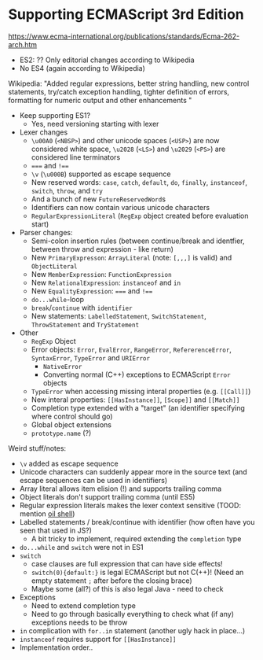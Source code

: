# Supporting ECMAScript 3rd Edition

https://www.ecma-international.org/publications/standards/Ecma-262-arch.htm

* ES2: ?? Only editorial changes according to Wikipedia
* No ES4 (again according to Wikipedia)

Wikipedia: "Added regular expressions, better string handling, new control statements, try/catch exception handling, tighter definition of errors, formatting for numeric output and other enhancements "

- Keep supporting ES1?
    * Yes, need versioning starting with lexer
- Lexer changes
    - `\u00A0` (`<NBSP>`) and other unicode spaces (`<USP>`) are now considered white space, `\u2028` (`<LS>`) and `\u2029` (`<PS>`) are considered line terminators
    - `===` and `!==`
    - `\v` (`\u000B`) supported as escape sequence
    - New reserved words: `case`, `catch`, `default`, `do`, `finally`, `instanceof`, `switch`, `throw`, and `try`
    - And a bunch of new `FutureReservedWord`s
    - Identifiers can now contain various unicode characters
    - `RegularExpressionLiteral` (`RegExp` object created before evaluation start)
- Parser changes:
    - Semi-colon insertion rules (between continue/break and identfier, between throw and expression - like return)
    - New `PrimaryExpresson`: `ArrayLiteral` (note: `[,,,]` is valid) and `ObjectLiteral`
    - New `MemberExpression`: `FunctionExpression`
    - New `RelationalExpression`: `instanceof` and `in`
    - New `EqualityExpression`: `===` and `!==`
    - `do...while`-loop
    - `break`/`continue` with `identifier`
    - New statements: `LabelledStatement`, `SwitchStatement`, `ThrowStatement` and `TryStatement`
- Other
    - `RegExp` Object
    - Error objects: `Error`, `EvalError`, `RangeError`, `RefererenceError`, `SyntaxError`, `TypeError` and `URIError`
        * `NativeError`
        * Converting normal (C++) exceptions to ECMAScript `Error` objects
    - `TypeError` when accessing missing interal properties (e.g. `[[Call]]`)
    - New interal properties: `[[HasInstance]]`, `[Scope]]` and `[[Match]]`
    - Completion type extended with a "target" (an identifier specifying where control should go)
    - Global object extensions
    - `prototype.name` (?)


Weird stuff/notes:
- `\v` added as escape sequence
- Unicode characters can suddenly appear more in the source text (and escape sequences can be used in identifiers)
- Array literal allows item elision (!) and supports trailing comma
- Object literals don't support trailing comma (until ES5)
- Regular expression literals makes the lexer context sensitive (TOOD: mention [oil shell](https://www.oilshell.org/blog/2017/12/15.html))
- Labelled statements / break/continue with identifier (how often have you seen that used in JS?)
    * A bit tricky to implement, required extending the `completion` type
- `do...while` and `switch` were not in ES1
- `switch`
    * case clauses are full expression that can have side effects!
    * `switch(0){default:}` is legal ECMAScript but not C(++)! (Need an empty statement `;` after before the closing brace)
    * Maybe some (all?) of this is also legal Java - need to check
- Exceptions
    * Need to extend completion type
    * Need to go through basically everything to check what (if any) exceptions needs to be throw
- `in` complication with `for..in` statement (another ugly hack in place...)
- `instanceof` requires support for `[[HasInstance]]`
- Implementation order..


